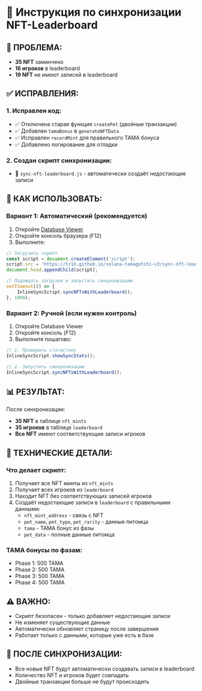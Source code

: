 # 🔄 Инструкция по синхронизации NFT-Leaderboard

## 🎯 ПРОБЛЕМА:
- **35 NFT** заминчено
- **16 игроков** в leaderboard
- **19 NFT** не имеют записей в leaderboard

## ✅ ИСПРАВЛЕНИЯ:

### 1. **Исправлен код:**
- ✅ Отключена старая функция `createPet` (двойные транзакции)
- ✅ Добавлен `tamaBonus` в `generateNFTData`
- ✅ Исправлен `recordMint` для правильного TAMA бонуса
- ✅ Добавлено логирование для отладки

### 2. **Создан скрипт синхронизации:**
- 📁 `sync-nft-leaderboard.js` - автоматически создаёт недостающие записи

## 🚀 КАК ИСПОЛЬЗОВАТЬ:

### **Вариант 1: Автоматический (рекомендуется)**
1. Откройте [Database Viewer](https://tr1h.github.io/solana-tamagotchi-v3/database-viewer.html)
2. Откройте консоль браузера (F12)
3. Выполните:
```javascript
// Загрузить скрипт
const script = document.createElement('script');
script.src = 'https://tr1h.github.io/solana-tamagotchi-v3/sync-nft-leaderboard.js';
document.head.appendChild(script);

// Подождать загрузки и запустить синхронизацию
setTimeout(() => {
    InlineSyncScript.syncNFTsWithLeaderboard();
}, 1000);
```

### **Вариант 2: Ручной (если нужен контроль)**
1. Откройте Database Viewer
2. Откройте консоль (F12)
3. Выполните пошагово:
```javascript
// 1. Проверить статистику
InlineSyncScript.showSyncStats();

// 2. Запустить синхронизацию
InlineSyncScript.syncNFTsWithLeaderboard();
```

## 📊 РЕЗУЛЬТАТ:
После синхронизации:
- **35 NFT** в таблице `nft_mints`
- **35 игроков** в таблице `leaderboard`
- **Все NFT** имеют соответствующие записи игроков

## 🔧 ТЕХНИЧЕСКИЕ ДЕТАЛИ:

### **Что делает скрипт:**
1. Получает все NFT минты из `nft_mints`
2. Получает всех игроков из `leaderboard`
3. Находит NFT без соответствующих записей игроков
4. Создаёт недостающие записи в `leaderboard` с правильными данными:
   - `nft_mint_address` - связь с NFT
   - `pet_name`, `pet_type`, `pet_rarity` - данные питомца
   - `tama` - TAMA бонус из фазы
   - `pet_data` - полные данные питомца

### **TAMA бонусы по фазам:**
- Phase 1: 500 TAMA
- Phase 2: 500 TAMA  
- Phase 3: 500 TAMA
- Phase 4: 500 TAMA

## ⚠️ ВАЖНО:
- Скрипт безопасен - только добавляет недостающие записи
- Не изменяет существующие данные
- Автоматически обновляет страницу после завершения
- Работает только с данными, которые уже есть в базе

## 🎉 ПОСЛЕ СИНХРОНИЗАЦИИ:
- Все новые NFT будут автоматически создавать записи в leaderboard
- Количество NFT и игроков будет совпадать
- Двойные транзакции больше не будут происходить
